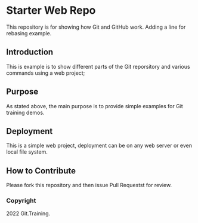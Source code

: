# Starter Web Repo

This repository is for showing how Git and GitHub work.
Adding a line for rebasing example.

## Introduction

This is example is to show different parts of the Git reporsitory and various
commands using a web project;

## Purpose

As stated above, the main purpose is to provide simple examples for Git
training demos.


## Deployment

This is a simple web project, deployment can be on any web server or even 
local file system.


## How to Contribute

Please fork this repository and then issue Pull Requestst for review.


### Copyright

2022 Git.Training.

